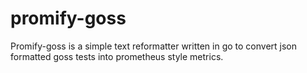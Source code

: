 # promify-goss
Promify-goss is a simple text reformatter written in go to convert json formatted goss tests into prometheus style metrics.
